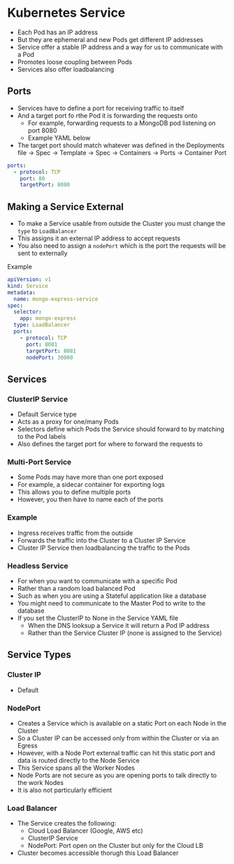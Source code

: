 # Kubernetes Service

- Each Pod has an IP address
- But they are ephemeral and new Pods get different IP addresses
- Service offer a stable IP address and a way for us to communicate with a Pod
- Promotes loose coupling between Pods
- Services also offer loadbalancing

## Ports

- Services have to define a port for receiving traffic to itself
- And a target port fo rthe Pod it is forwarding the requests onto
  - For example, forwarding requests to a MongoDB pod listening on port 8080
  - Example YAML below
- The target port should match whatever was defined in the Deployments file -> Spec -> Template -> Spec -> Containers -> Ports -> Container Port

```yaml
ports:
  - protocol: TCP
    port: 80
    targetPort: 8080
```

## Making a Service External

- To make a Service usable from outside the Cluster you must change the `type` to `LoadBalancer`
- This assigns it an external IP address to accept requests
- You also need to assign a `nodePort` which is the port the requests will be sent to externally

Example

```yaml
apiVersion: v1
kind: Service
metadata:
  name: mongo-express-service
spec:
  selector:
    app: mongo-express
  type: LoadBalancer
  ports:
    - protocol: TCP
      port: 8081
      targetPort: 8081
      nodePort: 30000
```

## Services

### ClusterIP Service

- Default Service type
- Acts as a proxy for one/many Pods
- Selectors define which Pods the Service should forward to by matching to the Pod labels
- Also defines the target port for where to forward the requests to

### Multi-Port Service

- Some Pods may have more than one port exposed
- For example, a sidecar container for exporting logs
- This allows you to define multiple ports
- However, you then have to name each of the ports

### Example

- Ingress receives traffic from the outside
- Forwards the traffic into the Cluster to a Cluster IP Service
- Cluster IP Service then loadbalancing the traffic to the Pods

### Headless Service

- For when you want to communicate with a specific Pod
- Rather than a random load balanced Pod
- Such as when you are using a Stateful application like a database
- You might need to communicate to the Master Pod to write to the database
- If you set the ClusterIP to None in the Service YAML file
  - When the DNS looksup a Service it will return a Pod IP address
  - Rather than the Service Cluster IP (none is assigned to the Service)

## Service Types

### Cluster IP

- Default

### NodePort

- Creates a Service which is available on a static Port on each Node in the Cluster
- So a Cluster IP can be accessed only from within the Cluster or via an Egress
- However, with a Node Port external traffic can hit this static port and data is routed directly to the Node Service
- This Service spans all the Worker Nodes
- Node Ports are not secure as you are opening ports to talk directly to the work Nodes
- It is also not particularly efficient

### Load Balancer

- The Service creates the following:
  - Cloud Load Balancer (Google, AWS etc)
  - ClusterIP Service
  - NodePort: Port open on the Cluster but only for the Cloud LB
- Cluster becomes accessible thorugh this Load Balancer
